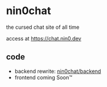 # nin0chat

the cursed chat site of all time

access at https://chat.nin0.dev

## code

- backend rewrite: [nin0chat/backend](https://github.com/nin0chat/backend)
- frontend coming Soon:tm:
